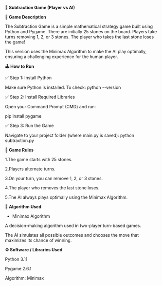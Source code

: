 **🧠 Subtraction Game (Player vs AI)**

**🎯 Game Description**

The Subtraction Game is a simple mathematical strategy game built using Python and Pygame.
There are initially 25 stones on the board.
Players take turns removing 1, 2, or 3 stones.
The player who takes the last stone loses the game!

This version uses the Minimax Algorithm to make the AI play optimally, ensuring a challenging experience for the human player.

**🕹️ How to Run**

✅ Step 1: Install Python

Make sure Python is installed.
To check:
python --version

✅ Step 2: Install Required Libraries

Open your Command Prompt (CMD) and run:

pip install pygame

✅ Step 3: Run the Game

Navigate to your project folder (where main.py is saved):
python subtraction.py

**🧩 Game Rules**

1.The game starts with 25 stones.

2.Players alternate turns.

3.On your turn, you can remove 1, 2, or 3 stones.

4.The player who removes the last stone loses.

5.The AI always plays optimally using the Minimax Algorithm.

**🧠 Algorithm Used**

- Minimax Algorithm

A decision-making algorithm used in two-player turn-based games.

The AI simulates all possible outcomes and chooses the move that maximizes its chance of winning.


**⚙️ Software / Libraries Used**

Python 3.11

Pygame 2.6.1

Algorithm: Minimax

